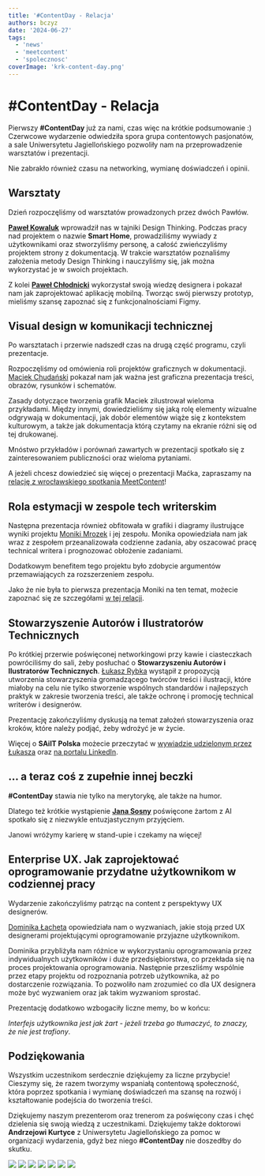 ```yaml
---
title: '#ContentDay - Relacja'
authors: bczyz
date: '2024-06-27'
tags:
  - 'news'
  - 'meetcontent'
  - 'spolecznosc'
coverImage: 'krk-content-day.png'
---
```


# #ContentDay - Relacja

Pierwszy **#ContentDay** już za nami, czas więc na krótkie podsumowanie :) 
Czerwcowe wydarzenie odwiedziła spora grupa contentowych pasjonatów,
a sale Uniwersytetu Jagiellońskiego pozwoliły nam na przeprowadzenie warsztatów
i prezentacji.

Nie zabrakło również czasu na networking, wymianę doświadczeń i opinii.

<!--truncate-->

## Warsztaty 

Dzień rozpoczęliśmy od warsztatów prowadzonych przez dwóch Pawłów. 

[**Paweł Kowaluk**](https://www.linkedin.com/in/pawel-kowaluk/) wprowadził nas w tajniki Design Thinking. 
Podczas pracy nad projektem o nazwie **Smart Home**, prowadziliśmy wywiady z użytkownikami oraz
stworzyliśmy personę, a całość zwieńczyliśmy projektem strony z dokumentacją.
W trakcie warsztatów poznaliśmy założenia metody Design Thinking i nauczyliśmy się, jak można
wykorzystać je w swoich projektach.

Z kolei [**Paweł Chłodnicki**](https://www.linkedin.com/in/pawelchlodnicki/) wykorzystał swoją wiedzę designera i pokazał nam jak
zaprojektować aplikację mobilną. Tworząc swój pierwszy prototyp, mieliśmy szansę zapoznać się z funkcjonalnościami Figmy.


## Visual design w komunikacji technicznej

Po warsztatach i przerwie nadszedł czas na drugą część programu, czyli prezentacje.

Rozpoczęliśmy od omówienia roli projektów graficznych w dokumentacji.
[Maciek Chudański](https://www.linkedin.com/in/maciekchudanski/)
pokazał nam jak ważna jest graficzna prezentacja treści, obrazów, rysunków i
schematów.

Zasady dotyczące tworzenia grafik Maciek zilustrował wieloma przykładami. Między
innymi, dowiedzieliśmy się jaką rolę elementy wizualne odgrywają w dokumentacji,
jak dobór elementów wiąże się z kontekstem kulturowym, a także jak dokumentacja
którą czytamy na ekranie różni się od tej drukowanej.

Mnóstwo przykładów i porównań zawartych w prezentacji spotkało się z
zainteresowaniem publiczności oraz wieloma pytaniami.

A jeżeli chcesz dowiedzieć się więcej o prezentacji Maćka, zapraszamy na [relację z wrocławskiego spotkania MeetContent](https://techwriter.pl/meet-content-wro-maj-2024-relacja#visual-design-w-komunikacji-technicznej)!

## Rola estymacji w zespole tech writerskim

Następna prezentacja również obfitowała w grafiki i diagramy ilustrujące wyniki projektu [Moniki Mrozek](https://www.linkedin.com/in/monika-mrozek/) i jej zespołu.
Monika opowiedziała nam jak wraz z zespołem przeanalizowała codzienne zadania, aby oszacować pracę technical writera i prognozować obłożenie zadaniami.

Dodatkowym benefitem tego projektu było zdobycie argumentów przemawiających za rozszerzeniem zespołu.

Jako że nie była to pierwsza prezentacja Moniki na ten temat, możecie zapoznać się ze szczegółami [w tej relacji](https://techwriter.pl/meet-content-wro-kwiecien-2024-relacja#estymacja).


## Stowarzyszenie Autorów i Ilustratorów Technicznych

Po krótkiej przerwie poświęconej networkingowi przy kawie i ciasteczkach powróciliśmy do sali, żeby posłuchać o
**Stowarzyszeniu Autorów i Ilustratorów Technicznych**.
[Łukasz Rybka](https://www.linkedin.com/in/%C5%82ukasz-rybka-364a81190/) wystąpił z propozycją utworzenia stowarzyszenia gromadzącego twórców treści i ilustracji, które
miałoby na celu nie tylko stworzenie wspólnych standardów i najlepszych praktyk w zakresie tworzenia treści, ale także ochronę i promocję technical writerów i designerów.

Prezentację zakończyliśmy dyskusją na temat założeń stowarzyszenia oraz kroków, które należy podjąć, żeby wdrożyć je w życie.

Więcej o **SAiIT Polska** możecie przeczytać w [wywiadzie udzielonym przez Łukasza](https://techwriter.pl/saiit-wywiad) oraz [na portalu LinkedIn](https://www.linkedin.com/in/saiit-polska-03a008308/).

## ... a teraz coś z zupełnie innej beczki

**#ContentDay** stawia nie tylko na merytorykę, ale także na humor.

Dlatego też krótkie wystąpienie [**Jana Sosny**](https://www.linkedin.com/in/jan-sosna/)
poświęcone żartom z AI spotkało się z niezwykle entuzjastycznym przyjęciem.

Janowi wróżymy karierę w stand-upie i czekamy na więcej!

## Enterprise UX. Jak zaprojektować oprogramowanie przydatne użytkownikom w codziennej pracy

Wydarzenie zakończyliśmy patrząc na content z perspektywy UX designerów.

[Dominika Łacheta](https://www.linkedin.com/in/dominikalacheta/) opowiedziała nam o wyzwaniach, jakie stoją przed UX designerami projektującymi oprogramowanie przyjazne użytkownikom.

Dominika przybliżyła nam różnice w wykorzystaniu oprogramowania przez indywidualnych użytkowników i duże przedsiębiorstwa, co przekłada się na proces projektowania oprogramowania.
Następnie przeszliśmy wspólnie przez etapy projektu od rozpoznania potrzeb użytkownika, aż po dostarczenie rozwiązania.
To pozwoliło nam zrozumieć co dla UX designera może być wyzwaniem oraz jak takim wyzwaniom sprostać.

Prezentację dodatkowo wzbogaciły liczne memy, bo w końcu:

_Interfejs użytkownika jest jak żart - jeżeli trzeba go tłumaczyć, to znaczy, że nie jest trafiony_.

## Podziękowania

Wszystkim uczestnikom serdecznie dziękujemy za liczne przybycie! Cieszymy się, że razem tworzymy wspaniałą contentową społeczność, która poprzez spotkania i wymianę doświadczeń ma szansę na rozwój i kształtowanie podejścia do tworzenia treści.

Dziękujemy naszym prezenterom oraz trenerom za poświęcony czas i chęć dzielenia się swoją wiedzą z uczestnikami.
Dziękujemy także doktorowi **Andrzejowi Kurtyce** z Uniwersytetu Jagiellońskiego za pomoc w organizacji wydarzenia, gdyż bez niego **#ContentDay** nie doszedłby do skutku.


![](images/warsztaty.jpg) ![](images/maciek-prez.jpg) ![](images/monika-prez.jpg) ![](images/people.jpg) ![](images/networking.jpg) ![](images/lukasz-prez.jpg) ![](images/dominika-prez.jpg)

